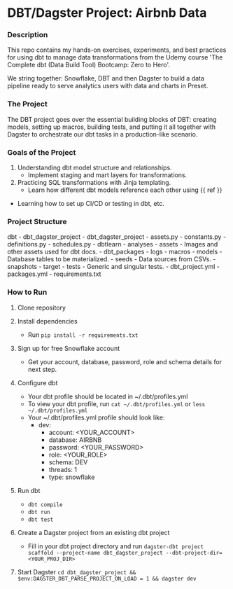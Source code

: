 # DBT/Dagster Project: Airbnb Data  

### Description 
This repo contains my hands-on exercises, experiments, and best practices for using dbt to manage data transformations from the Udemy course 'The Complete dbt (Data Build Tool) Bootcamp: Zero to Hero'. 

We string together: Snowflake, DBT and then Dagster to build a data pipeline ready to serve analytics users with data and charts in Preset. 

### The Project 
The DBT project goes over the essential building blocks of DBT: creating models, setting up macros, building tests, and putting it all together with Dagster to orchestrate our dbt tasks in a production-like scenario. 

### Goals of the Project 
1. Understanding dbt model structure and relationships.
    - Implement staging and mart layers for transformations. 
2. Practicing SQL transformations with Jinja templating.
    - Learn how different dbt models reference each other using {{ ref }} 
- Learning how to set up CI/CD or testing in dbt, etc.

### Project Structure 
dbt
    - dbt_dagster_project 
        - dbt_dagster_project 
            - assets.py 
            - constants.py 
            - definitions.py
            - schedules.py 
    - dbtlearn 
        - analyses
        - assets 
            - Images and other assets used for dbt docs. 
        - dbt_packages 
        - logs
        - macros
        - models 
            - Database tables to be materialized. 
        - seeds
            - Data sources from CSVs. 
        - snapshots
        - target
        - tests 
            - Generic and singular tests.
        - dbt_project.yml
        - packages.yml 
    - requirements.txt 


### How to Run 
1. Clone repository 
2. Install dependencies 
    - Run ```pip install -r requirements.txt``` 
3. Sign up for free Snowflake account 
    - Get your account, database, password, role and schema details for next step. 
4. Configure dbt 
    - Your dbt profile should be located in ~/.dbt/profiles.yml 
    - To view your dbt profile, run ```cat ~/.dbt/profiles.yml``` or ```less ~/.dbt/profiles.yml``` 
    - Your ~/.dbt/profiles.yml profile should look like: 
        - dev:
            - account: <YOUR_ACCOUNT>
            - database: AIRBNB
            - password: <YOUR_PASSWORD>
            - role: <YOUR_ROLE>
            - schema: DEV
            - threads: 1
            - type: snowflake
5. Run dbt 
    - ```dbt compile```
    - ```dbt run``` 
    - ```dbt test``` 

6. Create a Dagster project from an existing dbt project 
    - Fill in your dbt project directory and run ```dagster-dbt project scaffold --project-name dbt_dagster_project --dbt-project-dir=<YOUR_PROJ_DIR>```

7. Start Dagster
```cd dbt_dagster_project && $env:DAGSTER_DBT_PARSE_PROJECT_ON_LOAD = 1 && dagster dev```